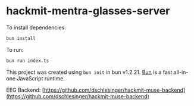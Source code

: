 # hackmit-mentra-glasses-server

To install dependencies:

```bash
bun install
```

To run:

```bash
bun run index.ts
```

This project was created using `bun init` in bun v1.2.21. [Bun](https://bun.com) is a fast all-in-one JavaScript runtime.

EEG Backend: [https://github.com/dschlesinger/hackmit-muse-backend](https://github.com/dschlesinger/hackmit-muse-backend)
